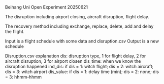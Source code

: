 Beihang Uni Open Experiment 20250621

The disruption including airport closing, aircraft disruption, flight delay.

The recovery method including exchange, replace, delete, add and delay the flight.

Input is a flight schedule with some data and disruption.csv 
Output is a new schedule

Disruption.csv explanation
dis: disruption type, 1 for flight delay, 2 for aircraft disruption, 3 for airport closen
dis_time: when we know the disruption happened
ind_dis: if dis = 1: witch flight; dis = 2: witch aircraft; dis = 3: witch airport
dis_value: if dis = 1: delay time (min); dis = 2: none; dis = 3: hhmm-hhmm
